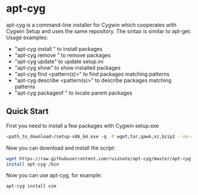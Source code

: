 apt-cyg
=======

apt-cyg is a command-line installer for Cygwin which cooperates with Cygwin Setup and uses the same repository. The sintax is similar to apt-get. Usage examples:

* "apt-cyg install <package names>" to install packages
* "apt-cyg remove <package names>" to remove packages
* "apt-cyg update" to update setup.ini
* "apt-cyg show" to show installed packages
* "apt-cyg find <pattern(s)>" to find packages matching patterns
* "apt-cyg describe <pattern(s)>" to describe packages matching patterns
* "apt-cyg packageof <commands or files>" to locate parent packages 

## Quick Start

First you need to install a few packages with Cygwin setup.exe 
    
```sh
<path_to_download>/setup-x86_64.exe -q -P wget,tar,gawk,xz,bzip2 --no-admin
```

Now you can download and install the script:

```sh
wget https://raw.githubusercontent.com/ruiznato/apt-cyg/master/apt-cyg
install apt-cyg /bin
``` 

Now you can use apt-cyg, for example:

```sh
apt-cyg install vim
```


